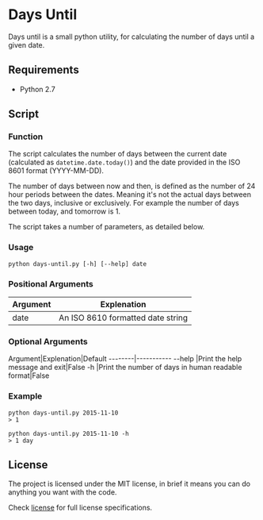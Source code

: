 # Days Until

Days until is a small python utility, for calculating the number of days until a given date.

## Requirements
* Python 2.7

## Script
### Function

The script calculates the number of days between the current date (calculated as `datetime.date.today()`) and the date provided in the ISO 8601 format (YYYY-MM-DD).

The number of days between now and then, is defined as the number of 24 hour periods between the dates. Meaning it's not the actual days between the two days, inclusive or exclusively. For example the number of days between today, and tomorrow is 1.

The script takes a number of parameters, as detailed below.

### Usage
```
python days-until.py [-h] [--help] date
```
### Positional Arguments
Argument|Explenation
--------|-----------
date    |An ISO 8610 formatted date string

### Optional Arguments
Argument|Explenation|Default
--------|-----------
--help  |Print the help message and exit|False
-h      |Print the number of days in human readable format|False

### Example
```
python days-until.py 2015-11-10
> 1

python days-until.py 2015-11-10 -h
> 1 day
```

## License

The project is licensed under the MIT license, in brief it means you can do anything you want with the code.

Check [license][] for full license specifications.

[license]: LICENSE "Full License"
